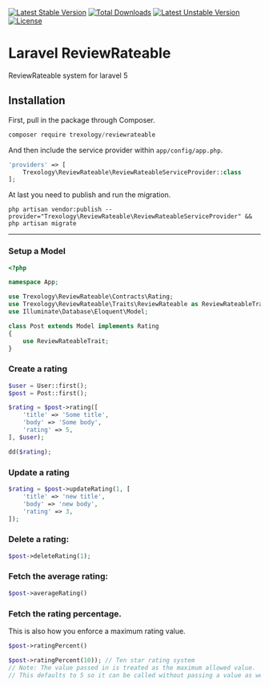 [![Latest Stable Version](https://poser.pugx.org/trexology/reviewrateable/v/stable)](https://packagist.org/packages/trexology/reviewrateable)
[![Total Downloads](https://poser.pugx.org/trexology/reviewrateable/downloads)](https://packagist.org/packages/trexology/reviewrateable)
[![Latest Unstable Version](https://poser.pugx.org/trexology/reviewrateable/v/unstable)](https://packagist.org/packages/trexology/reviewrateable) [![License](https://poser.pugx.org/trexology/reviewrateable/license)](https://packagist.org/packages/trexology/reviewrateable)

# Laravel ReviewRateable
ReviewRateable system for laravel 5

## Installation

First, pull in the package through Composer.

```js
composer require trexology/reviewrateable
```

And then include the service provider within `app/config/app.php`.

```php
'providers' => [
    Trexology\ReviewRateable\ReviewRateableServiceProvider::class
];
```

At last you need to publish and run the migration.
```
php artisan vendor:publish --provider="Trexology\ReviewRateable\ReviewRateableServiceProvider" && php artisan migrate
```

-----

### Setup a Model
```php
<?php

namespace App;

use Trexology\ReviewRateable\Contracts\Rating;
use Trexology\ReviewRateable\Traits\ReviewRateable as ReviewRateableTrait;
use Illuminate\Database\Eloquent\Model;

class Post extends Model implements Rating
{
    use ReviewRateableTrait;
}
```

### Create a rating
```php
$user = User::first();
$post = Post::first();

$rating = $post->rating([
    'title' => 'Some title',
    'body' => 'Some body',
    'rating' => 5,
], $user);

dd($rating);
```

### Update a rating
```php
$rating = $post->updateRating(1, [
    'title' => 'new title',
    'body' => 'new body',
    'rating' => 3,
]);
```

### Delete a rating:
```php
$post->deleteRating(1);
```

### Fetch the average rating:
````php
$post->averageRating()
````

### Fetch the rating percentage.
This is also how you enforce a maximum rating value.
````php
$post->ratingPercent()

$post->ratingPercent(10)); // Ten star rating system
// Note: The value passed in is treated as the maximum allowed value.
// This defaults to 5 so it can be called without passing a value as well.
````
